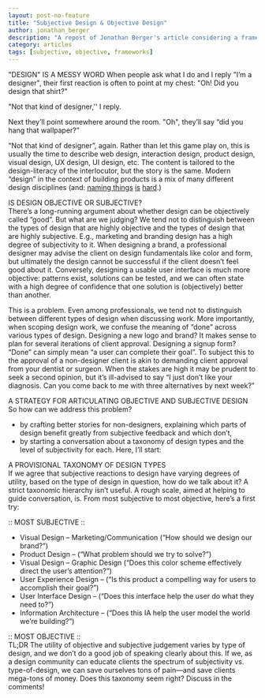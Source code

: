 ```yaml
---
layout: post-no-feature
title: "Subjective Design & Objective Design"
author: jonathan_berger
description: "A repost of Jonathan Berger's article considering a framework for design discussion."
category: articles
tags: [subjective, objective, frameworks]
---
```

"DESIGN" IS A MESSY WORD
When people ask what I do and I reply "I’m a designer", their first reaction is often to point at my chest: "Oh! Did you design that shirt?"

"Not that kind of designer,''  I reply.

Next they’ll point somewhere around the room.  "Oh", they’ll say “did you hang that wallpaper?”

“Not that kind of designer”, again.  Rather than let this game play on, this is usually the time to describe web design, interaction design, product design, visual design, UX design, UI design, etc.  The content is tailored to the design-literacy of the interlocutor, but the story is the same.  Modern “design” in the context of building products is a mix of many different design disciplines (and: <span style="text-decoration:underline"><a href="http://pivotallabs.com/not-in-a-name/">naming things</a></span> <a href="http://www.quora.com/Computer-Science/Why-is-naming-things-hard-in-computer-science-and-how-can-it-can-be-made-easier">is</a> <a href="http://martinfowler.com/bliki/TwoHardThings.html">hard</a>.)

IS DESIGN OBJECTIVE OR SUBJECTIVE?
<br>
There’s a long-running argument about whether design can be objectively called “good”.  But what are we judging?  We tend not to distinguish between the types of design that are highly objective and the types of design that are highly subjective.  E.g., marketing and branding design has a high degree of subjectivity to it.  When designing a brand, a professional designer may advise the client on design fundamentals like color and form, but ultimately the design cannot be successful if the client doesn’t feel good about it.  Conversely, designing a usable user interface is much more objective: patterns exist, solutions can be tested, and we can often state with a high degree of confidence that one solution is (objectively) better than another.

This is a problem.  Even among professionals, we tend not to distinguish between different types of design when discussing work.  More importantly, when scoping design work, we confuse the meaning of “done” across various types of design.  Designing a new logo and brand? It makes sense to plan for several iterations of client approval.  Designing a signup form? “Done” can simply mean “a user can complete their goal”.  To subject this to the approval of a non-designer client is akin to demanding client approval from your dentist or surgeon.  When the stakes are high it may be prudent to seek a second opinion, but it’s ill-advised to say “I just don’t like your diagnosis.  Can you come back to me with three alternatives by next week?”

A STRATEGY FOR ARTICULATING OBJECTIVE AND SUBJECTIVE DESIGN
<br>
So how can we address this problem?

<ul>
<li>by crafting better stories for non-designers, explaining which parts of design benefit greatly from subjective feedback and which don’t,</li>
<li>by starting a conversation about a taxonomy of design types and the level of subjectivity for each. Here, I’ll start:</li>
</ul>

A PROVISIONAL TAXONOMY OF DESIGN TYPES
<br>
If we agree that subjective reactions to design have varying degrees of utility, based on the type of design in question, how do we talk about it?  A strict taxonomic hierarchy isn’t useful.  A rough scale, aimed at helping to guide conversation, is.  From most subjective to most objective, here’s a first try:

:: MOST SUBJECTIVE ::
<ul>
<li>Visual Design – Marketing/Communication (“How should we design our brand?”)</li>
<li>Product Design – (“What problem should we try to solve?”)</li>
<li>Visual Design – Graphic Design (“Does this color scheme effectively direct the user’s attention?”)</li>
<li>User Experience Design – (“Is this product a compelling way for users to accomplish their goal?”)</li>
<li>User Interface Design – (“Does this interface help the user do what they need to?”)</li>
<li>Information Architecture – (“Does this IA help the user model the world we’re building?”)</li>
</ul>

:: MOST OBJECTIVE :: 
<br>
TL;DR
The utility of objective and subjective judgement varies by type of design, and we don’t do a good job of speaking clearly about this.  If we, as a design community can educate clients the spectrum of subjectivity vs. type-of-design, we can save ourselves tons of pain—and save clients mega-tons of money.  Does this taxonomy seem right? Discuss in the comments!